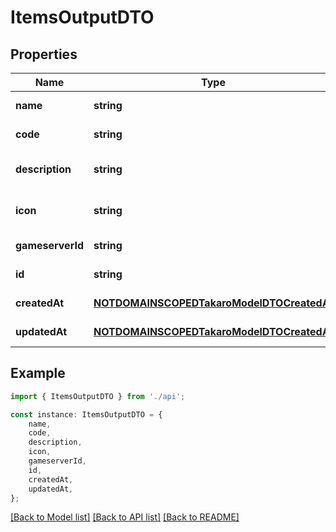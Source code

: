 # ItemsOutputDTO


## Properties

Name | Type | Description | Notes
------------ | ------------- | ------------- | -------------
**name** | **string** |  | [default to undefined]
**code** | **string** |  | [default to undefined]
**description** | **string** |  | [optional] [default to undefined]
**icon** | **string** |  | [optional] [default to undefined]
**gameserverId** | **string** |  | [default to undefined]
**id** | **string** |  | [default to undefined]
**createdAt** | [**NOTDOMAINSCOPEDTakaroModelDTOCreatedAt**](NOTDOMAINSCOPEDTakaroModelDTOCreatedAt.md) |  | [default to undefined]
**updatedAt** | [**NOTDOMAINSCOPEDTakaroModelDTOCreatedAt**](NOTDOMAINSCOPEDTakaroModelDTOCreatedAt.md) |  | [default to undefined]

## Example

```typescript
import { ItemsOutputDTO } from './api';

const instance: ItemsOutputDTO = {
    name,
    code,
    description,
    icon,
    gameserverId,
    id,
    createdAt,
    updatedAt,
};
```

[[Back to Model list]](../README.md#documentation-for-models) [[Back to API list]](../README.md#documentation-for-api-endpoints) [[Back to README]](../README.md)
